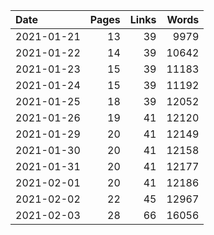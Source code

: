 | Date | Pages | Links | Words |
| :-- | --: | --: | --: |
| 2021-01-21 | 13 | 39 | 9979 |
| 2021-01-22 | 14 | 39 | 10642 |
| 2021-01-23 | 15 | 39 | 11183 |
| 2021-01-24 | 15 | 39 | 11192 |
| 2021-01-25 | 18 | 39 | 12052 |
| 2021-01-26 | 19 | 41 | 12120 |
| 2021-01-29 | 20 | 41 | 12149 |
| 2021-01-30 | 20 | 41 | 12158 |
| 2021-01-31 | 20 | 41 | 12177 |
| 2021-02-01 | 20 | 41 | 12186 |
| 2021-02-02 | 22 | 45 | 12967 |
| 2021-02-03 | 28 | 66 | 16056 |
